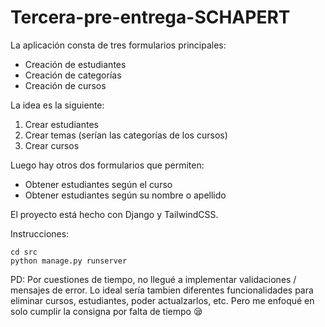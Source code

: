 # Tercera-pre-entrega-SCHAPERT

La aplicación consta de tres formularios principales:
- Creación de estudiantes
- Creación de categorías
- Creación de cursos

La idea es la siguiente:

1. Crear estudiantes
2. Crear temas (serían las categorías de los cursos)
3. Crear cursos

Luego hay otros dos formularios que permiten:
- Obtener estudiantes según el curso
- Obtener estudiantes según su nombre o apellido

El proyecto está hecho con Django y TailwindCSS.

Instrucciones:
```
cd src
python manage.py runserver
```

PD: Por cuestiones de tiempo, no llegué a implementar validaciones / mensajes de error. Lo ideal sería tambien diferentes funcionalidades para eliminar cursos, estudiantes, poder actualzarlos, etc. 
Pero me enfoqué en solo cumplir la consigna por falta de tiempo 😪
